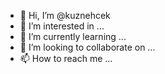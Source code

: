 - 👋 Hi, I’m @kuznehcek
- 👀 I’m interested in ...
- 🌱 I’m currently learning ...
- 💞️ I’m looking to collaborate on ...
- 📫 How to reach me ...

<!---
kuznehcek/kuznehcek is a ✨ special ✨ repository because its `README.md` (this file) appears on your GitHub profile.
You can click the Preview link to take a look at your changes.
--->
